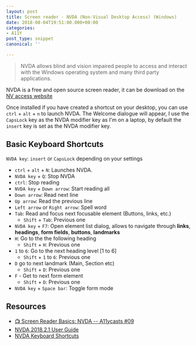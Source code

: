 ```yaml
---
layout: post
title: Screen reader - NVDA (Non-Visual Desktop Access) (Windows)
date: 2018-08-04T19:51:00.000+00:00
categories:
- A11Y
post_type: snippet
canonical: ''

---
```

> NVDA allows blind and vision impaired people to access and interact with the Windows operating system and many third party applications.

NVDA is a free and open source screen reader, it can be download on the [NV access website](https://www.nvaccess.org/download/)

Once installed if you have created a shortcut on your desktop, you can use `ctrl` + `alt` + `n` to launch NVDA. The Welcome dialogue will appear, I use the `CapsLock` key as the NVDA modifier key as I'm on a laptop, by default the `insert` key is set as the NVDA modifier key.

## Basic Keyboard Shortcuts

`NVDA key`: `insert` or `CapsLock` depending on your settings

- `ctrl` + `alt` + `N`: Launches NVDA.
- `NVDA key` + `Q`: Stop NVDA
- `ctrl`: Stop reading
- `NVDA key` + `Down arrow`: Start reading all
- `Down arrow`: Read next line
- `Up arrow`: Read the previous line
- `Left arrow` or `Right arrow`: Spell word
- `Tab`: Read and focus next focusable element (Buttons, links, etc.)
  - `Shift` + `Tab`: Previous one
- `NVDA key` + `F7`: Open element list dialog, allows to navigate through **links**, **headings**, **form fields**, **buttons**, **landmarks**
- `H`: Go to the the following heading
  - `Shift` + `H`: Previous one
- `1` to `6`: Go to the next heading level [1 to 6]
  - `Shift` + `1` to `6`: Previous one
- `D` go to next landmark (Main, Section etc)
  - `Shift` + `D`: Previous one
- `F` - Get to next form element
  - `Shift` + `D`: Previous one
- `NVDA key` + `Space bar`: Toggle form mode

## Resources

- [📺 Screen Reader Basics: NVDA -- A11ycasts #09](https://www.youtube.com/watch?v=Jao3s_CwdRU)
- [NVDA 2018.2.1 User Guide](https://www.nvaccess.org/files/nvda/documentation/userGuide.html?)
- [NVDA Keyboard Shortcuts](https://dequeuniversity.com/screenreaders/nvda-keyboard-shortcuts)